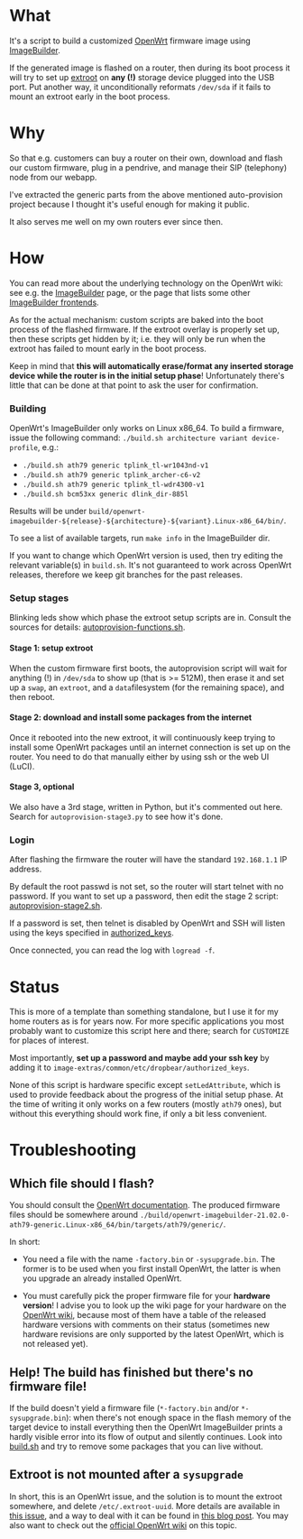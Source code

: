 # What

It's a script to build a customized
[OpenWrt](https://openwrt.org/docs/guide-user/start)
firmware image using
[ImageBuilder](https://openwrt.org/docs/guide-user/additional-software/imagebuilder).

If the generated image is flashed on a router, then during its boot
process it will try to set up
[extroot](https://openwrt.org/docs/guide-user/additional-software/extroot_configuration)
on **any (!)** storage device plugged into the USB port. Put another
way, it unconditionally reformats `/dev/sda` if it fails to mount an
extroot early in the boot process.

# Why

So that e.g. customers can buy a router on their own, download and flash our custom
firmware, plug in a pendrive, and manage their SIP (telephony) node
from our webapp.

I've extracted the generic parts from the above mentioned auto-provision
project because I thought it's useful enough for making it public.

It also serves me well on my own routers ever since then.

# How

You can read more about the underlying technology on the OpenWrt wiki: see e.g. the
[ImageBuilder](https://openwrt.org/docs/guide-user/additional-software/imagebuilder)
page, or the page that lists some other
[ImageBuilder frontends](https://openwrt.org/docs/guide-developer/imagebuilder_frontends).

As for the actual mechanism: custom scripts are baked into the boot
process of the flashed firmware. If the extroot overlay is properly
set up, then these scripts get hidden by it; i.e. they will only be run
when the extroot has failed to mount early in the boot process.

Keep in mind that **this will automatically erase/format any inserted
storage device while the router is in the initial setup phase**!
Unfortunately there's little that can be done at that point to ask the
user for confirmation.

### Building

OpenWrt's ImageBuilder only works on Linux x86_64. To build a firmware, issue the following command:
`./build.sh architecture variant device-profile`, e.g.:

* `./build.sh ath79 generic tplink_tl-wr1043nd-v1`
* `./build.sh ath79 generic tplink_archer-c6-v2`
* `./build.sh ath79 generic tplink_tl-wdr4300-v1`
* `./build.sh bcm53xx generic dlink_dir-885l`

Results will be under `build/openwrt-imagebuilder-${release}-${architecture}-${variant}.Linux-x86_64/bin/`.

To see a list of available targets, run `make info` in the ImageBuilder dir.

If you want to change which OpenWrt version is used, then try editing
the relevant variable(s) in `build.sh`. It's not guaranteed to work
across OpenWrt releases, therefore we keep git branches for the past
releases.

### Setup stages

Blinking leds show which phase the extroot setup scripts are in. Consult the
sources for details: [autoprovision-functions.sh](image-extras/common/root/autoprovision-functions.sh#L49).

#### Stage 1: setup extroot

When the custom firmware first boots, the autoprovision script will
wait for anything (!) in `/dev/sda` to show up (that is >= 512M), then erase
it and set up a `swap`, an `extroot`, and a `data`filesystem (for the remaining
space), and then reboot.

#### Stage 2: download and install some packages from the internet

Once it rebooted into the new extroot, it will continuously keep trying to install
some OpenWrt packages until an internet connection is set up on the router. You
need to do that manually either by using ssh or the web UI (LuCI).

#### Stage 3, optional

We also have a 3rd stage, written in Python, but it's commented out here.
Search for `autoprovision-stage3.py` to see how it's done.

### Login

After flashing the firmware the router will have the standard
`192.168.1.1` IP address.

By default the root passwd is not set, so the router will start telnet with
no password. If you want to set up a password, then edit the stage 2 script:
[autoprovision-stage2.sh](image-extras/common/root/autoprovision-stage2.sh#L53).

If a password is set, then telnet is disabled by OpenWrt and SSH will listen
using the keys specified in [authorized_keys](image-extras/common/etc/dropbear/authorized_keys).

Once connected, you can read the log with `logread -f`.

# Status

This is more of a template than something standalone, but I use it for
my home routers as is for years now. For more specific applications
you most probably want to customize this script here and there; search
for `CUSTOMIZE` for places of interest.

Most importantly, **set up a password and maybe add your ssh key** by
adding it to `image-extras/common/etc/dropbear/authorized_keys`.

None of this script is hardware specific except `setLedAttribute`,
which is used to provide feedback about the progress of the initial
setup phase. At the time of writing it only works on a few routers
(mostly `ath79` ones), but without this everything should work fine,
if only a bit less convenient.

# Troubleshooting

## Which file should I flash?

You should consult the [OpenWrt documentation](https://openwrt.org/docs/guide-user/start).
The produced firmware files should be somewhere around
```./build/openwrt-imagebuilder-21.02.0-ath79-generic.Linux-x86_64/bin/targets/ath79/generic/```.

In short:

* You need a file with the name ```-factory.bin``` or ```-sysupgrade.bin```. The former is to
  be used when you first install OpenWrt, the latter is when you upgrade an already installed
  OpenWrt.

* You must carefully pick the proper firmware file for your **hardware version**! I advise you
  to look up the wiki page for your hardware on the [OpenWrt wiki](https://openwrt.org),
  because most of them have a table of the released hardware versions with comments on their
  status (sometimes new hardware revisions are only supported by the latest OpenWrt, which is
  not released yet).

## Help! The build has finished but there's no firmware file!

If the build doesn't yield a firmware file (```*-factory.bin``` and/or ```*-sysupgrade.bin```):
when there's not enough space in the flash memory of the target device to install everything
then the OpenWrt ImageBuilder prints a hardly visible error into its flow of output and
silently continues. Look into [build.sh](build.sh#L31) and try to remove some packages
that you can live without.

## Extroot is not mounted after a `sysupgrade`

In short, this is an OpenWrt issue, and the solution is to mount the extroot
somewhere, and delete `/etc/.extroot-uuid`. More details are available in
[this issue](https://github.com/attila-lendvai/openwrt-auto-extroot/issues/12),
and a way to deal with it can be found in
[this blog post](https://blog.mbirth.de/archives/2014/05/26/openwrt-sysupgrade-with-extroot.html).
You may also want to check out the
[official OpenWrt wiki](https://openwrt.org/docs/guide-user/additional-software/extroot_configuration#system_upgrade)
on this topic.
